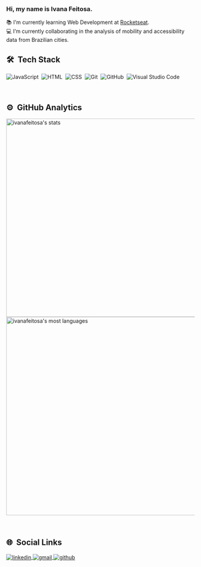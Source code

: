 ### Hi, my name is Ivana Feitosa.

📚 I'm currently learning Web Development at <a href="https://www.rocketseat.com.br/">Rocketseat</a>.
<br>
💻 I’m currently collaborating in the analysis of mobility and accessibility data from Brazilian cities.
<br>

## 🛠 &nbsp;Tech Stack

![JavaScript](https://img.shields.io/badge/-JavaScript-05122A?style=flat&logo=javascript)&nbsp;
![HTML](https://img.shields.io/badge/-HTML-05122A?style=flat&logo=HTML5)&nbsp;
![CSS](https://img.shields.io/badge/-CSS-05122A?style=flat&logo=CSS3&logoColor=1572B6)&nbsp;
![Git](https://img.shields.io/badge/-Git-05122A?style=flat&logo=git)&nbsp;
![GitHub](https://img.shields.io/badge/-GitHub-05122A?style=flat&logo=github)&nbsp;
![Visual Studio Code](https://img.shields.io/badge/-Visual%20Studio%20Code-05122A?style=flat&logo=visual-studio-code&logoColor=007ACC)&nbsp;

<br>

## ⚙️ &nbsp;GitHub Analytics

<p align="left">
<img width="530em" src="https://github-readme-stats.vercel.app/api?username=ivanafeitosa&show_icons=true&theme=vision-friendly-dark" alt="ivanafeitosa's stats"/>
<img width="530em" src="https://github-readme-stats.vercel.app/api/top-langs/?username=ivanafeitosa&layout=compact&theme=vision-friendly-dark" alt="ivanafeitosa's most languages"/>
</p>

<br>

## 🌐 &nbsp;Social Links

<p>
<a href="https://linkedin.com/in/ivanafeitosa" target="_blank">
  <img align="center" src="https://img.shields.io/badge/-LinkedIn-blue?style=flat&logo=linkedin" alt="linkedin"/>
</a>
<a href="mailto:ivsfeitosa@gmail.com" target="_blank">
 <img align="center" src="https://img.shields.io/badge/-Gmail-FF0000?style=flat-square&logo=Gmail&logoColor=white&link=mailto:SEU-EMAIL" alt="gmail"/>
</a>
<a href="https://github.com/ivanafeitosa/">
  <img align="center" src="https://img.shields.io/github/followers/ivanafeitosa?label=follow&style=social" alt="github"/>  
</a>
</p>

<!--
**ivanafeitosa/ivanafeitosa** is a ✨ _special_ ✨ repository because its `README.md` (this file) appears on your GitHub profile.

Here are some ideas to get you started:

- 🔭 I’m currently working on ...
- 🌱 I’m currently learning ...
- 👯 I’m looking to collaborate on ...
- 🤔 I’m looking for help with ...
- 💬 Ask me about ...
- 📫 How to reach me: ...
- 😄 Pronouns: ...
- ⚡ Fun fact: ...
-->
